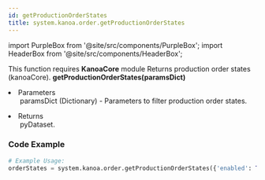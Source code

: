```yaml
---
id: getProductionOrderStates
title: system.kanoa.order.getProductionOrderStates
---
```


import PurpleBox from '@site/src/components/PurpleBox';
import HeaderBox from '@site/src/components/HeaderBox';

<PurpleBox>This function requires <b>KanoaCore</b> module</PurpleBox>
<HeaderBox header="Description">Returns production order states (kanoaCore).</HeaderBox>
<HeaderBox header="Syntax">
    <b>getProductionOrderStates(paramsDict)</b>
    <li>Parameters <br />
        <ul>paramsDict (Dictionary) - Parameters to filter production order states.</ul>
    </li>
    <li>Returns <br />
        <ul>pyDataset.</ul>
    </li>
</HeaderBox>

### Code Example

```python
# Example Usage:
orderStates = system.kanoa.order.getProductionOrderStates({'enabled': True, 'workOrderStatusId': 1, 'workOrderStatusName': 'Released'})


